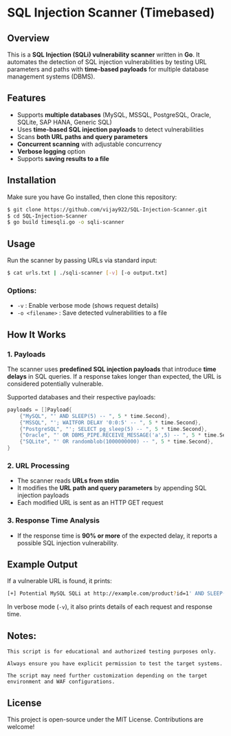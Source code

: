 # SQL Injection Scanner (Timebased)

## Overview
This is a **SQL Injection (SQLi) vulnerability scanner** written in **Go**. It automates the detection of SQL injection vulnerabilities by testing URL parameters and paths with **time-based payloads** for multiple database management systems (DBMS).

## Features
- Supports **multiple databases** (MySQL, MSSQL, PostgreSQL, Oracle, SQLite, SAP HANA, Generic SQL)
- Uses **time-based SQL injection payloads** to detect vulnerabilities
- Scans **both URL paths and query parameters**
- **Concurrent scanning** with adjustable concurrency
- **Verbose logging** option
- Supports **saving results to a file**

## Installation
Make sure you have Go installed, then clone this repository:

```sh
$ git clone https://github.com/vijay922/SQL-Injection-Scanner.git
$ cd SQL-Injection-Scanner
$ go build timesqli.go -o sqli-scanner
```

## Usage
Run the scanner by passing URLs via standard input:

```sh
$ cat urls.txt | ./sqli-scanner [-v] [-o output.txt]
```

### Options:
- `-v` : Enable verbose mode (shows request details)
- `-o <filename>` : Save detected vulnerabilities to a file

## How It Works
### 1. Payloads
The scanner uses **predefined SQL injection payloads** that introduce **time delays** in SQL queries. If a response takes longer than expected, the URL is considered potentially vulnerable.

Supported databases and their respective payloads:
```go
payloads = []Payload{
    {"MySQL", "' AND SLEEP(5) -- ", 5 * time.Second},
    {"MSSQL", "'; WAITFOR DELAY '0:0:5' -- ", 5 * time.Second},
    {"PostgreSQL", "'; SELECT pg_sleep(5) -- ", 5 * time.Second},
    {"Oracle", "' OR DBMS_PIPE.RECEIVE_MESSAGE('a',5) -- ", 5 * time.Second},
    {"SQLite", "' OR randomblob(1000000000) -- ", 5 * time.Second},
}
```

### 2. URL Processing
- The scanner reads **URLs from stdin**
- It modifies the **URL path and query parameters** by appending SQL injection payloads
- Each modified URL is sent as an HTTP GET request

### 3. Response Time Analysis
- If the response time is **90% or more** of the expected delay, it reports a possible SQL injection vulnerability.

## Example Output
If a vulnerable URL is found, it prints:
```sh
[+] Potential MySQL SQLi at http://example.com/product?id=1' AND SLEEP(5) --  (response time: 5.02s)
```

In verbose mode (`-v`), it also prints details of each request and response time.

## Notes:
```
This script is for educational and authorized testing purposes only.

Always ensure you have explicit permission to test the target systems.

The script may need further customization depending on the target environment and WAF configurations.
```

## License
This project is open-source under the MIT License. Contributions are welcome!


